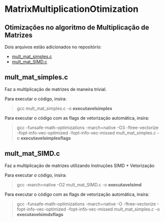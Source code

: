 # MatrixMultiplicationOtimization

## Otimizações no algoritmo de Multiplicação de Matrizes

Dois arquivos estão adicionados no repositório:
  * [mult_mat_simples.c](https://github.com/juan-burtet/MatrixMultiplicationOtimization/blob/master/mult_mat_simples.c)
  * [mult_mat_SIMD.c](https://github.com/juan-burtet/MatrixMultiplicationOtimization/blob/master/mult_mat_SIMD.c)

## mult_mat_simples.c

Faz a multiplicação de matrizes de maneira trivial.

Para executar o código, insira:
  > gcc mult_mat_simples.c -o __executavelsimples__

Para executar o código com as flags de vetorização automática, insira:
  > gcc -funsafe-math-optimizations -march=native -O3 -ftree-vectorize -fopt-info-vec-optimized -fopt-info-vec-missed mult_mat_simples.c -o __executavelsimplesflags__
  
## mult_mat_SIMD.c

Faz a multiplicação de matrizes utilizando Instruções SIMD + Vetorização

Para executar o código, insira:
  > gcc -march=native -O2 mult_mat_SIMD.c -o __executavelsimd__

Para executar o código com as flags de vetorização automática, insira:
  > gcc -funsafe-math-optimizations -march=native -O -ftree-vectorize -fopt-info-vec-optimized -fopt-info-vec-missed mult_mat_simples.c -o __executavelsimdsflags__
